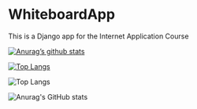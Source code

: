 # WhiteboardApp
This is a Django app for the Internet Application Course

[![Anurag’s github stats](https://github-readme-stats.vercel.app/api?username=SanazJafari)](https://github.com/SanazJafari)

[![Top Langs](https://github-readme-stats.vercel.app/api/top-langs/?username=SanazJafari&layout=compact)](https://github.com/SanazJafari)

![Top Langs](https://github-readme-stats.vercel.app/api/top-langs/?username=SanazJafari&hide_progress=true)

![Anurag's GitHub stats](https://github-readme-stats.vercel.app/api?username=SanazJafari&show_icons=true&theme=radical)
